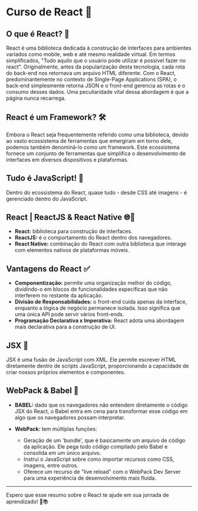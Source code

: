 # Curso de React 🚀

## O que é React? 🤔
React é uma biblioteca dedicada à construção de interfaces para ambientes variados como mobile, web e até mesmo realidade virtual. Em termos simplificados, "Tudo aquilo que o usuário pode utilizar é possível fazer no react". Originalmente, antes da popularização desta tecnologia, cada rota do back-end nos retornava um arquivo HTML diferente. Com o React, predominantemente no contexto de Single-Page Applications (SPA), o back-end simplesmente retorna JSON e o front-end gerencia as rotas e o consumo desses dados. Uma peculiaridade vital dessa abordagem é que a página nunca recarrega.

## React é um Framework? 🛠️
Embora o React seja frequentemente referido como uma biblioteca, devido ao vasto ecossistema de ferramentas que emergiram em torno dele, podemos também denominá-lo como um framework. Este ecossistema fornece um conjunto de ferramentas que simplifica o desenvolvimento de interfaces em diversos dispositivos e plataformas.

## Tudo é JavaScript! 📜
Dentro do ecossistema do React, quase tudo - desde CSS até imagens - é gerenciado dentro do JavaScript.

## React | ReactJS & React Native 🌐📱
- **React:** biblioteca para construção de interfaces.
- **ReactJS:** é o comportamento do React dentro dos navegadores.
- **React Native:** combinação do React com outra biblioteca que interage com elementos nativos de plataformas móveis.

## Vantagens do React ✅
- **Componentização:** permite uma organização melhor do código, dividindo-o em blocos de funcionalidades específicas que não interferem no restante da aplicação.
- **Divisão de Responsabilidades:** o front-end cuida apenas da interface, enquanto a lógica de negócio permanece isolada. Isso significa que uma única API pode servir vários front-ends.
- **Programação Declarativa x Imperativa:** React adota uma abordagem mais declarativa para a construção de UI.

## JSX 📘
JSX é uma fusão de JavaScript com XML. Ele permite escrever HTML diretamente dentro de scripts JavaScript, proporcionando a capacidade de criar nossos próprios elementos e componentes.

## WebPack & Babel 🧰
- **BABEL:** dado que os navegadores não entendem diretamente o código JSX do React, o Babel entra em cena para transformar esse código em algo que os navegadores possam interpretar.

- **WebPack:** tem múltiplas funções:
    - Geração de um 'bundle', que é basicamente um arquivo de código da aplicação. Ele pega todo código compilado pelo Babel e consolida em um único arquivo.
    - Instrui o JavaScript sobre como importar recursos como CSS, imagens, entre outros.
    - Oferece um recurso de "live reload" com o WebPack Dev Server para uma experiência de desenvolvimento mais fluida.

---

Espero que esse resumo sobre o React te ajude em sua jornada de aprendizado! 🌟📚
